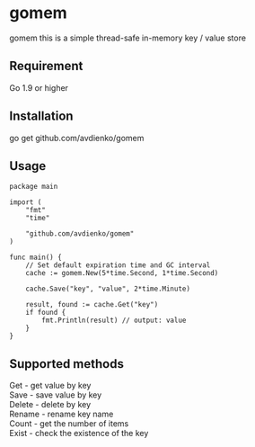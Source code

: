 
# gomem
gomem this is a simple thread-safe in-memory key / value store

## Requirement
Go 1.9 or higher

## Installation 
go get github.com/avdienko/gomem

## Usage
```
package main

import (
	"fmt"
	"time"

	"github.com/avdienko/gomem"
)

func main() {
	// Set default expiration time and GC interval
	cache := gomem.New(5*time.Second, 1*time.Second)

	cache.Save("key", "value", 2*time.Minute)

	result, found := cache.Get("key")
	if found {
		fmt.Println(result) // output: value
	}
}

```
## Supported methods
Get    - get value by key  
Save   - save value by key  
Delete - delete by key  
Rename - rename key name   
Count  - get the number of items  
Exist  - check the existence of the key
